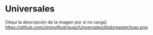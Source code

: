 # Universales

![Aquí la descripción de la imagen por si no carga]
https://github.com/JimmyRodriguez/Universales/blob/master/logo.png
